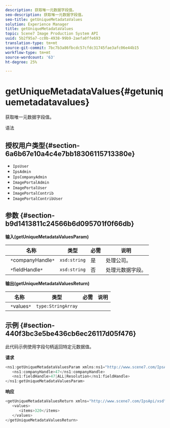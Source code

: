 ```yaml
---
description: 获取唯一元数据字段值。
seo-description: 获取唯一元数据字段值。
seo-title: getUniqueMetadataValues
solution: Experience Manager
title: getUniqueMetadataValues
topic: Scene7 Image Production System API
uuid: 5b2f95a7-cc0b-4938-99b9-2aefa0ffe693
translation-type: tm+mt
source-git-commit: 7bc7b3a86fbcdc57cfdc31745fae3afc06e44b15
workflow-type: tm+mt
source-wordcount: '63'
ht-degree: 25%

---
```



# getUniqueMetadataValues{#getuniquemetadatavalues}

获取唯一元数据字段值。

语法

## 授权用户类型{#section-6a6b67e10a4c4e7bb18306115713380e}

* `IpsUser`
* `IpsAdmin`
* `IpsCompanyAdmin`
* `ImagePortalAdmin`
* `ImagePortalUser`
* `ImagePortalContrib`
* `ImagePortalContribUser`

## 参数 {#section-b9d1413811c24566b6d095701f0f66db}

**输入(getUniqueMetadataValuesParam)**

| 名称 | 类型 | 必需 | 说明 |
|---|---|---|---|
| ` *`companyHandle`*` | `xsd:string` | 是 | 处理公司。 |
| ` *`fieldHandle`*` | `xsd:string` | 否 | 处理元数据字段。 |

**输出(getUniqueMetadataValuesReturn)**

| 名称 | 类型 | 必需 | 说明 |
|---|---|---|---|
| ` *`values`*` | `type:StringArray` |  |  |

## 示例 {#section-440f3bc3e5be436cb6ec26117d05f476}

此代码示例使用字段句柄返回特定元数据值。

**请求**

```java
<ns1:getUniqueMetadataValuesParam xmlns:ns1="http://www.scene7.com/IpsApi/xsd">
   <ns1:companyHandle>47</ns1:companyHandle>
   <ns1:fieldHandle>47|ALL|Resolution</ns1:fieldHandle>
</ns1:getUniqueMetadataValuesParam>
```

**响应**

```java
<getUniqueMetadataValuesReturn xmlns="http://www.scene7.com/IpsApi/xsd">
   <values>
      <items>320</items>
   </values>
</getUniqueMetadataValuesReturn>
```

